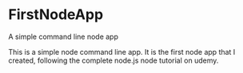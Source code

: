 # FirstNodeApp
A simple command line node app

This is a simple node command line app. It is the first node app that I created, following the complete node.js node tutorial on udemy.

